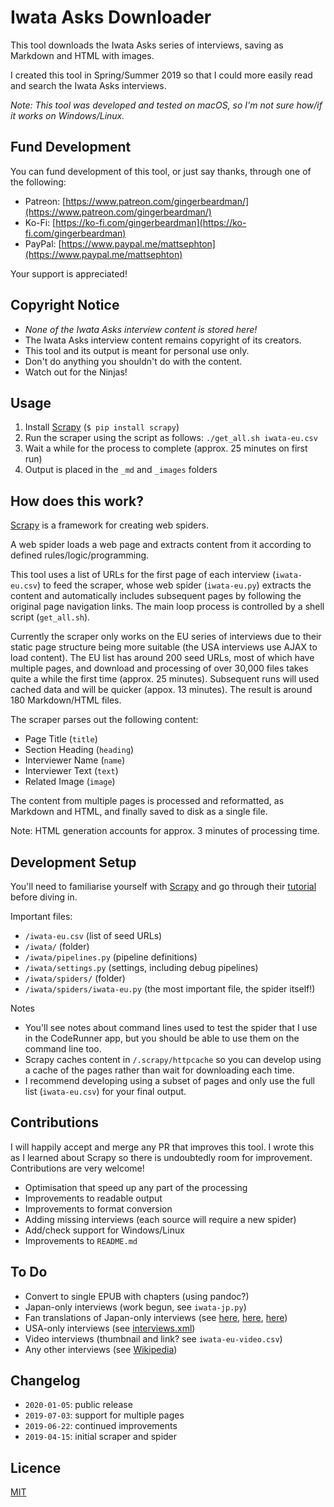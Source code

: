 # Iwata Asks Downloader

This tool downloads the Iwata Asks series of interviews, saving as Markdown and HTML with images.

I created this tool in Spring/Summer 2019 so that I could more easily read and search the Iwata Asks interviews.

_Note: This tool was developed and tested on macOS, so  I'm not sure how/if it works on Windows/Linux._

## Fund Development

You can fund development of this tool, or just say thanks, through one of the following:

- Patreon: [https://www.patreon.com/gingerbeardman/](https://www.patreon.com/gingerbeardman/)
- Ko-Fi: [https://ko-fi.com/gingerbeardman](https://ko-fi.com/gingerbeardman)
- PayPal: [https://www.paypal.me/mattsephton](https://www.paypal.me/mattsephton)

Your support is appreciated!

## Copyright Notice

- _None of the Iwata Asks interview content is stored here!_
- The Iwata Asks interview content remains copyright of its creators.
- This tool and its output is meant for personal use only. 
- Don't do anything you shouldn't do with the content.
- Watch out for the Ninjas!

## Usage

1. Install [Scrapy](https://scrapy.org) (`$ pip install scrapy`)
1. Run the scraper using the script as follows: `./get_all.sh iwata-eu.csv`
1. Wait a while for the process to complete (approx. 25 minutes on first run)
1. Output is placed in the `_md` and `_images` folders

## How does this work?

[Scrapy](https://scrapy.org) is a framework for creating web spiders. 

A web spider loads a web page and extracts content from it according to defined rules/logic/programming.

This tool uses a list of URLs for the first page of each interview (`iwata-eu.csv`) to feed the scraper, whose web spider (`iwata-eu.py`) extracts the content and automatically includes subsequent pages by following the original page navigation links. The main loop process is controlled by a shell script (`get_all.sh`).

Currently the scraper only works on the EU series of interviews due to their static page structure being more suitable (the USA interviews use AJAX to load content). The EU list has around 200 seed URLs, most of which have multiple pages, and download and processing of over 30,000 files takes quite a while the first time (approx. 25 minutes). Subsequent runs will used cached data and will be quicker (appox. 13 minutes). The result is around 180 Markdown/HTML files.

The scraper parses out the following content:
- Page Title (`title`)
- Section Heading (`heading`)
- Interviewer Name (`name`)
- Interviewer Text (`text`)
- Related Image (`image`)

The content from multiple pages is processed and reformatted, as Markdown and HTML, and finally saved to disk as a single file.

Note: HTML generation accounts for approx. 3 minutes of processing time.

## Development Setup

You'll need to familiarise yourself with [Scrapy](https://scrapy.org) and go through their [tutorial](http://docs.scrapy.org/en/latest/intro/overview.html) before diving in.

Important files:
- `/iwata-eu.csv` (list of seed URLs)
- `/iwata/` (folder)
- `/iwata/pipelines.py` (pipeline definitions)
- `/iwata/settings.py` (settings, including debug pipelines)
- `/iwata/spiders/` (folder)
- `/iwata/spiders/iwata-eu.py` (the most important file, the spider itself!)

Notes
- You'll see notes about command lines used to test the spider that I use in the CodeRunner app, but you should be able to use them on the command line too. 
- Scrapy caches content in `/.scrapy/httpcache` so you can develop using a cache of the pages rather than wait for downloading each time.
- I recommend developing using a subset of pages and only use the full list (`iwata-eu.csv`) for your final output. 

## Contributions

I will happily accept and merge any PR that improves this tool. I wrote this as I learned about Scrapy so there is undoubtedly room for improvement. Contributions are very welcome!

- Optimisation that speed up any part of the processing
- Improvements to readable output
- Improvements to format conversion
- Adding missing interviews (each source will require a new spider)
- Add/check support for Windows/Linux
- Improvements to `README.md`

## To Do 

- Convert to single EPUB with chapters (using pandoc?)
- Japan-only interviews (work begun, see `iwata-jp.py`)
- Fan translations of Japan-only interviews (see [here](http://www.nintendoworldreport.com/tag/43407/iwata-asks-in-commemoration), [here](https://gameinjapanese.com/translations/), [here](https://kamedani.tumblr.com/archive))
- USA-only interviews (see [interviews.xml](https://iwataasks.nintendo.com/_ui/xml/interviews.xml))
- Video interviews (thumbnail and link? see `iwata-eu-video.csv`)
- Any other interviews (see [Wikipedia](https://en.wikipedia.org/wiki/List_of_Iwata_Asks_interviews))

## Changelog

* `2020-01-05`: public release
* `2019-07-03`: support for multiple pages
* `2019-06-22`: continued improvements
* `2019-04-15`: initial scraper and spider

## Licence

[MIT](LICENSE)
